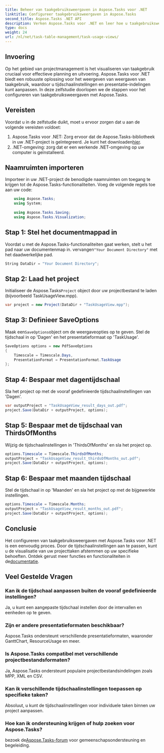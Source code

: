 ```yaml
---
title: Beheer van taakgebruiksweergaven in Aspose.Tasks voor .NET
linktitle: Configureer taakgebruiksweergaven in Aspose.Tasks
second_title: Aspose.Tasks .NET API
description: Verken Aspose.Tasks voor .NET en leer hoe u taakgebruiksweergaven configureert. Pas de tijdschaalinstellingen aan en verbeter de visuals van uw projectmanagement.
type: docs
weight: 24
url: /nl/net/task-table-management/task-usage-views/
---
```

## Invoering
Op het gebied van projectmanagement is het visualiseren van taakgebruik cruciaal voor effectieve planning en uitvoering. Aspose.Tasks voor .NET biedt een robuuste oplossing voor het weergeven van weergaven van taakgebruik, waardoor u tijdschaalinstellingen en presentatie-indelingen kunt aanpassen. In deze zelfstudie doorlopen we de stappen voor het configureren van taakgebruiksweergaven met Aspose.Tasks.
## Vereisten
Voordat u in de zelfstudie duikt, moet u ervoor zorgen dat u aan de volgende vereisten voldoet:
1.  Aspose.Tasks voor .NET: Zorg ervoor dat de Aspose.Tasks-bibliotheek in uw .NET-project is geïntegreerd. Je kunt het downloaden[hier](https://releases.aspose.com/tasks/net/).
2. .NET-omgeving: zorg dat er een werkende .NET-omgeving op uw computer is geïnstalleerd.
## Naamruimten importeren
Importeer in uw .NET-project de benodigde naamruimten om toegang te krijgen tot de Aspose.Tasks-functionaliteiten. Voeg de volgende regels toe aan uw code:
```csharp
    using Aspose.Tasks;
    using System;
    
    using Aspose.Tasks.Saving;
    using Aspose.Tasks.Visualization;
```
## Stap 1: Stel het documentmappad in
 Voordat u met de Aspose.Tasks-functionaliteiten gaat werken, stelt u het pad naar uw documentenmap in. vervangen`"Your Document Directory"` met het daadwerkelijke pad.
```csharp
String DataDir = "Your Document Directory";
```
## Stap 2: Laad het project
 Initialiseer de Aspose.Tasks`Project` object door uw projectbestand te laden (bijvoorbeeld TaskUsageView.mpp).
```csharp
var project = new Project(DataDir + "TaskUsageView.mpp");
```
## Stap 3: Definieer SaveOptions
 Maak een`SaveOptions`object om de weergaveopties op te geven. Stel de tijdschaal in op 'Dagen' en het presentatieformaat op 'TaskUsage'.
```csharp
SaveOptions options = new PdfSaveOptions
{
    Timescale = Timescale.Days,
    PresentationFormat = PresentationFormat.TaskUsage
};
```
## Stap 4: Bespaar met dagentijdschaal
Sla het project op met de vooraf gedefinieerde tijdschaalinstellingen van 'Dagen'.
```csharp
var outputProject = "TaskUsageView_result_days_out.pdf";
project.Save(DataDir + outputProject, options);
```
## Stap 5: Bespaar met de tijdschaal van ThirdsOfMonths
Wijzig de tijdschaalinstellingen in 'ThirdsOfMonths' en sla het project op.
```csharp
options.Timescale = Timescale.ThirdsOfMonths;
outputProject = "TaskUsageView_result_thirdsOfMonths_out.pdf";
project.Save(DataDir + outputProject, options);
```
## Stap 6: Bespaar met maanden tijdschaal
Stel de tijdschaal in op 'Maanden' en sla het project op met de bijgewerkte instellingen.
```csharp
options.Timescale = Timescale.Months;
outputProject = "TaskUsageView_result_months_out.pdf";
project.Save(DataDir + outputProject, options);
```
## Conclusie
Het configureren van taakgebruiksweergaven met Aspose.Tasks voor .NET is een eenvoudig proces. Door de tijdschaalinstellingen aan te passen, kunt u de visualisatie van uw projecttaken afstemmen op uw specifieke behoeften.
 Ontdek gerust meer functies en functionaliteiten in de[documentatie](https://reference.aspose.com/tasks/net/).
## Veel Gestelde Vragen
### Kan ik de tijdschaal aanpassen buiten de vooraf gedefinieerde instellingen?
Ja, u kunt een aangepaste tijdschaal instellen door de intervallen en eenheden op te geven.
### Zijn er andere presentatieformaten beschikbaar?
Aspose.Tasks ondersteunt verschillende presentatieformaten, waaronder GanttChart, ResourceUsage en meer.
### Is Aspose.Tasks compatibel met verschillende projectbestandsformaten?
Ja, Aspose.Tasks ondersteunt populaire projectbestandsindelingen zoals MPP, XML en CSV.
### Kan ik verschillende tijdschaalinstellingen toepassen op specifieke taken?
Absoluut, u kunt de tijdschaalinstellingen voor individuele taken binnen uw project aanpassen.
### Hoe kan ik ondersteuning krijgen of hulp zoeken voor Aspose.Tasks?
 bezoek de[Aspose.Tasks-forum](https://forum.aspose.com/c/tasks/15) voor gemeenschapsondersteuning en begeleiding.